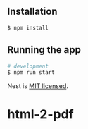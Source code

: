 ## Installation

```bash
$ npm install
```

## Running the app

```bash
# development
$ npm run start
```

Nest is [MIT licensed](LICENSE).

# html-2-pdf

